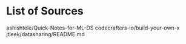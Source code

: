 # List of Sources

ashishtele/Quick-Notes-for-ML-DS
codecrafters-io/build-your-own-x
jtleek/datasharing/README.md
